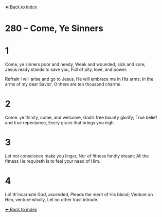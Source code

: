 [⬅️ Back to index](../README.md)

# 280 – Come, Ye Sinners


# 1
Come, ye sinners poor and needy,
Weak and wounded, sick and sore;
Jesus ready stands to save you,
Full of pity, love, and power.

Refrain
I will arise and go to Jesus,
He will embrace me in His arms;
In the arms of my dear Savior,
O there are ten thousand charms.

# 2
Come. ye thirsty, come, and welcome,
God’s free bounty glorify;
True belief and true repentance,
Every grace that brings you nigh.

# 3
Let not conscience make you linger,
Nor of fitness fondly dream;
All the fitness He requireth
Is to feel your need of Him.

# 4
Lo! th’incarnate God, ascended,
Pleads the merit of His blood;
Venture on Him, venture wholly,
Let no other trust intrude.

[⬅️ Back to index](../README.md)
